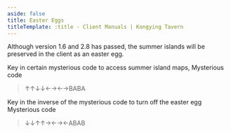 ```yaml
---
aside: false
title: Easter Eggs
titleTemplate: :title - Client Manuals | Kongying Tavern
---
```


[文：【彩蛋】查看历史版本内容]: # 'https://support.qq.com/products/321980/faqs/97056'

Although version 1.6 and 2.8 has passed, the summer islands will be preserved in the client as an easter egg.

Key in certain mysterious code to access summer island maps,
Mysterious code

> ↑↑↓↓←→←→BABA

Key in the inverse of the mysterious code to turn off the easter egg
Mysterious code

> ↓↓↑↑→←→←ABAB

